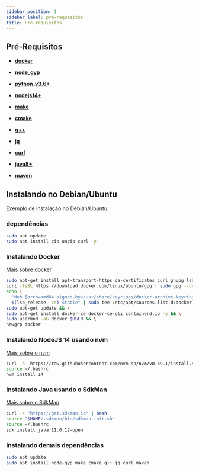 ```yaml
---
sidebar_position: 1
sidebar_label: pré-requisitos
title: Pré-requisitos
---
```


## Pré-Requisitos

  - **[docker](https://docs.docker.com/engine/install/)**

  - **[node_gyp](https://www.npmjs.com/package/node-gyp)**

  - **[python_v3.6+](https://www.python.org/downloads/)**

  - **[nodejs14+](https://nodejs.org/en/download/)**

  - **[make](https://www.gnu.org/software/make/)**
  
  - **[cmake](https://cmake.org/download/)**

  - **[g++](http://www.qnx.com/developers/docs/6.5.0SP1.update/com.qnx.doc.neutrino_utilities/g/gxx.html)**

  - **[jq](https://stedolan.github.io/jq/download/)**

  - **[curl](https://curl.se/download.html)**

  - **[java8+](https://www.java.com/pt-BR/download/manual.jsp)**

  - **[maven](https://maven.apache.org/download.cgi)**

## Instalando no Debian/Ubuntu
Exemplo de instalação no Debian/Ubuntu.

### dependências
```bash
sudo apt update
sudo apt install zip unzip curl -y
```

### Instalando Docker
[Mais sobre docker](https://docs.docker.com/engine/install/ubuntu/#install-using-the-repository)
```bash
sudo apt-get install apt-transport-https ca-certificates curl gnupg lsb-release -y && \
curl -fsSL https://download.docker.com/linux/ubuntu/gpg | sudo gpg --dearmor -o /usr/share/keyrings/docker-archive-keyring.gpg && \
echo \
  "deb [arch=amd64 signed-by=/usr/share/keyrings/docker-archive-keyring.gpg] https://download.docker.com/linux/ubuntu \
  $(lsb_release -cs) stable" | sudo tee /etc/apt/sources.list.d/docker.list > /dev/null && \
sudo apt-get update && \
sudo apt-get install docker-ce docker-ce-cli containerd.io -y && \
sudo usermod -aG docker $USER && \
newgrp docker
```

### Instalando NodeJS 14 usando nvm
[Mais sobre o nvm](https://github.com/nvm-sh/nvm)
```bash
curl -o- https://raw.githubusercontent.com/nvm-sh/nvm/v0.39.1/install.sh | bash
source ~/.bashrc
nvm install 14
```

### Instalando Java usando o SdkMan
[Mais sobre o SdkMan](https://sdkman.io/)
```bash
curl -s "https://get.sdkman.io" | bash
source "$HOME/.sdkman/bin/sdkman-init.sh"
source ~/.bashrc 
sdk install java 11.0.12-open
```

### Instalando demais dependências
```bash
sudo apt update
sudo apt install node-gyp make cmake g++ jq curl maven
```
